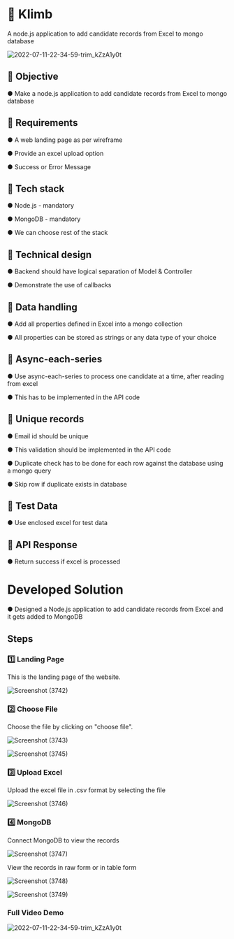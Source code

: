 # :paperclip: Klimb

A node.js application to add candidate records from Excel to mongo database

![2022-07-11-22-34-59-trim_kZzA1y0t](https://user-images.githubusercontent.com/107871742/178325696-86656f14-c841-418f-af6d-9fe248c7b5d6.gif)

## :closed_book:  Objective

● Make a node.js application to add candidate records from Excel to mongo database

## :orange_book: Requirements

● A web landing page as per wireframe

● Provide an excel upload option

● Success or Error Message

## :ledger: Tech stack

● Node.js - mandatory

● MongoDB - mandatory

● We can choose rest of the stack

## :green_book: Technical design

● Backend should have logical separation of Model & Controller

● Demonstrate the use of callbacks

## :blue_book: Data handling

● Add all properties defined in Excel into a mongo collection

● All properties can be stored as strings or any data type of your choice

## :ledger: Async-each-series

● Use async-each-series to process one candidate at a time, after reading from excel

● This has to be implemented in the API code

## :notebook_with_decorative_cover: Unique records

● Email id should be unique

● This validation should be implemented in the API code

● Duplicate check has to be done for each row against the database using a mongo query

● Skip row if duplicate exists in database

## :notebook: Test Data

● Use enclosed excel for test data

## :closed_book: API Response

● Return success if excel is processed

# Developed Solution

● Designed a Node.js application to add candidate records from Excel and it gets added to MongoDB

## Steps

### :one: Landing Page

This is the landing page of the website.

![Screenshot (3742)](https://user-images.githubusercontent.com/107871742/178321664-ea74146c-a81d-4200-ac45-10871f92ecb9.png)

### :two: Choose File

Choose the file by clicking on "choose file".

![Screenshot (3743)](https://user-images.githubusercontent.com/107871742/178322066-ddc09ace-ebd7-4743-8718-1c53a2f6a0a8.png)

![Screenshot (3745)](https://user-images.githubusercontent.com/107871742/178322139-7a35a0c6-61f3-44c1-bdba-9f6cc3a6ac13.png)


### :three: Upload Excel

Upload the excel file in .csv format by selecting the file

![Screenshot (3746)](https://user-images.githubusercontent.com/107871742/178323606-d16a46ad-637b-4f37-bb24-cdda90e542ee.png)


### :four: MongoDB

Connect MongoDB to view the records

![Screenshot (3747)](https://user-images.githubusercontent.com/107871742/178323758-e61af69b-f4f0-4644-b1fa-ff2a36deebff.png)


View the records in raw form or in table form

![Screenshot (3748)](https://user-images.githubusercontent.com/107871742/178323819-0c50cfc8-b2a5-415f-83ec-35e11c300e93.png)

![Screenshot (3749)](https://user-images.githubusercontent.com/107871742/178323883-ad0d2ef1-938f-4392-ae5d-469223f8b3d0.png)


### Full Video Demo

![2022-07-11-22-34-59-trim_kZzA1y0t](https://user-images.githubusercontent.com/107871742/178325804-91222232-823f-4903-aa0e-6403e7ee899e.gif)

